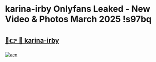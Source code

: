 # karina-irby Onlyfans Leaked - New Video & Photos March 2025 !s97bq

# <h2><a href="https://cyz42v.iuczelnia.edu.pl?title=karina-irby&ref=s97bq">🔗👉 🔴 karina-irby</a></h2>

[![acn](https://github.com/user-attachments/assets/0f9c940e-d8b0-45ae-aac7-cd30a18b3e1c)](https://cyz42v.iuczelnia.edu.pl?title=karina-irby&ref=s97bq)

